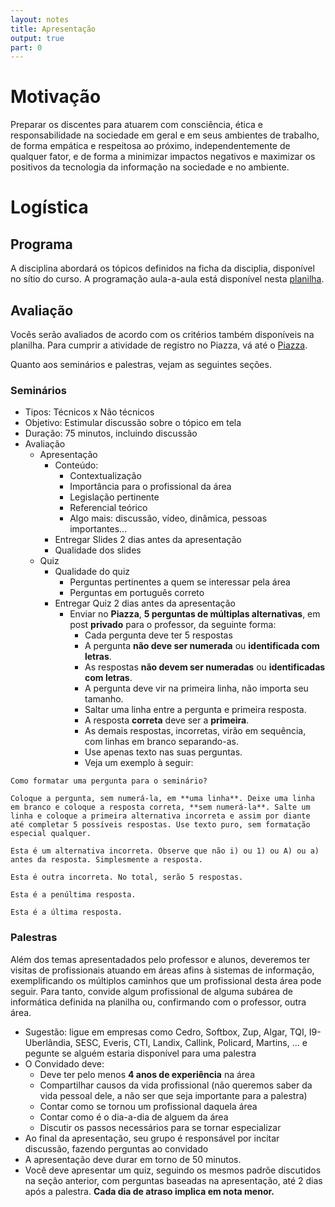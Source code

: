 ```yaml
---
layout: notes
title: Apresentação
output: true
part: 0 
---
```


# Motivação

Preparar os discentes para atuarem com consciência, ética e responsabilidade na sociedade em geral e em seus ambientes de trabalho, de forma empática e respeitosa ao próximo, independentemente de qualquer fator, e de forma a minimizar impactos negativos e maximizar os positivos da tecnologia da informação na sociedade e no ambiente.

# Logística

## Programa

A disciplina abordará os tópicos definidos na ficha da disciplia, disponível no sítio do curso.
A programação aula-a-aula está disponível nesta [planilha](https://drive.google.com/file/d/1UsDzikZHDv3Gv-7TC-mFZL3yL7BDZYAk/view?usp=sharing).

## Avaliação

Vocês serão avaliados de acordo com os critérios também disponíveis na planilha. Para cumprir a atividade de registro no Piazza, vá até o [Piazza](https://piazza.com/ufu.br/semester12020/gsi009).

Quanto aos seminários e palestras, vejam as seguintes seções.

### Seminários

* Tipos: Técnicos x Não técnicos
* Objetivo: Estimular discussão sobre o tópico em tela
* Duração: 75 minutos, incluindo discussão
* Avaliação
  * Apresentação
    * Conteúdo: 
      * Contextualização
      * Importância para o profissional da área
      * Legislação pertinente
      * Referencial teórico
      * Algo mais: discussão, vídeo, dinâmica, pessoas importantes...
    * Entregar Slides 2 dias antes da apresentação
    * Qualidade dos slides
  * Quiz
    * Qualidade do quiz
       * Perguntas pertinentes a quem se interessar pela área
       * Perguntas em português correto
    * Entregar Quiz 2 dias antes da apresentação
      * Enviar no **Piazza**, **5 perguntas de múltiplas alternativas**, em post **privado** para o professor,  da seguinte forma:
        * Cada pergunta deve ter 5 respostas
        * A pergunta **não deve ser numerada** ou **identificada com letras**.
        * As respostas **não devem ser numeradas** ou **identificadas com letras**.
        * A pergunta deve vir na primeira linha, não importa seu tamanho.
        * Saltar uma linha entre a pergunta e primeira resposta.
        * A resposta **correta** deve ser a **primeira**.
        * As demais respostas, incorretas, virão em sequência, com linhas em branco separando-as.
        * Use apenas texto nas suas perguntas.
        * Veja um exemplo à seguir:

```
Como formatar uma pergunta para o seminário?

Coloque a pergunta, sem numerá-la, em **uma linha**. Deixe uma linha em branco e coloque a resposta correta, **sem numerá-la**. Salte um linha e coloque a primeira alternativa incorreta e assim por diante até completar 5 possíveis respostas. Use texto puro, sem formatação especial qualquer.

Esta é um alternativa incorreta. Observe que não i) ou 1) ou A) ou a) antes da resposta. Simplesmente a resposta.

Esta é outra incorreta. No total, serão 5 respostas.

Esta é a penúltima resposta.

Esta é a última resposta.
```



### Palestras

Além dos temas apresentadados pelo professor e alunos, deveremos ter visitas de profissionais atuando em áreas afins à sistemas de informação, exemplificando os múltiplos caminhos que um profissional desta área pode seguir.
Para tanto, convide algum profissional de alguma subárea de informática definida na planilha ou, confirmando com o professor, outra área.
* Sugestão: ligue em empresas como Cedro, Softbox, Zup, Algar, TQI, I9-Uberlândia, SESC, Everis, CTI, Landix, Callink, Policard, Martins, ... e pegunte se alguém estaria disponível para uma palestra
* O Convidado deve:
  * Deve ter pelo menos **4 anos de experiência** na área
  * Compartilhar causos da vida profissional (não queremos saber da vida pessoal dele, a não ser que seja importante para a palestra)
  * Contar como se tornou um profissional daquela área
  * Contar como é o dia-a-dia de alguem da área
  * Discutir os passos necessários para se tornar especializar
* Ao final da apresentação, seu grupo é responsável por incitar discussão, fazendo perguntas ao convidado
* A apresentação deve durar em torno de 50 minutos.
* Você deve apresentar um quiz, seguindo os mesmos padrõe discutidos na seção anterior, com perguntas baseadas na apresentação, até 2 dias após a palestra. **Cada dia de atraso implica em nota menor.**
